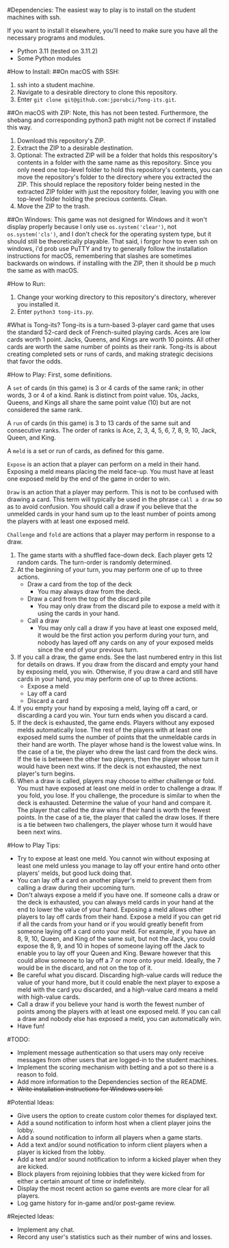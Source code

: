 #Dependencies:
The easiest way to play is to install on the student machines with ssh.

If you want to install it elsewhere, you'll need to make sure you have all the necessary programs and modules.

* Python 3.11 (tested on 3.11.2)
* Some Python modules


#How to Install:
##On macOS with SSH:
1. ssh into a student machine.
1. Navigate to a desirable directory to clone this repository.
1. Enter `git clone git@github.com:jporubci/Tong-its.git`.


##On macOS with ZIP:
Note, this has not been tested. Furthermore, the shebang and corresponding python3 path might not be correct if installed this way.

1. Download this repository's ZIP.
1. Extract the ZIP to a desirable destination.
1. Optional: The extracted ZIP will be a folder that holds this respository's contents in a folder with the same name as this repository. Since you only need one top-level folder to hold this repository's contents, you can move the repository's folder to the directory where you extracted the ZIP. This should replace the repository folder being nested in the extracted ZIP folder with just the repository folder, leaving you with one top-level folder holding the precious contents. Clean.
1. Move the ZIP to the trash.


##On Windows:
This game was not designed for Windows and it won't display properly because I only use `os.system('clear')`, not `os.system('cls')`, and I don't check for the operating system type, but it should still be theoretically playable. That said, i forgor how to even ssh on windows, i'd prob use PuTTY and try to generally follow the installation instructions for macOS, remembering that slashes are sometimes backwards on windows. if installing with the ZIP, then it should be p much the same as with macOS.


#How to Run:
1. Change your working directory to this repository's directory, wherever you installed it.
1. Enter `python3 tong-its.py`.


#What is Tong-its?
Tong-its is a turn-based 3-player card game that uses the standard 52-card deck of French-suited playing cards. Aces are low cards worth 1 point. Jacks, Queens, and Kings are worth 10 points. All other cards are worth the same number of points as their rank. Tong-its is about creating completed sets or runs of cards, and making strategic decisions that favor the odds.


#How to Play:
First, some definitions.

A `set` of cards (in this game) is 3 or 4 cards of the same rank; in other words, 3 or 4 of a kind. Rank is distinct from point value. 10s, Jacks, Queens, and Kings all share the same point value (10) but are not considered the same rank.

A `run` of cards (in this game) is 3 to 13 cards of the same suit and consecutive ranks. The order of ranks is Ace, 2, 3, 4, 5, 6, 7, 8, 9, 10, Jack, Queen, and King.

A `meld` is a set or run of cards, as defined for this game.

`Expose` is an action that a player can perform on a meld in their hand. Exposing a meld means placing the meld face-up. You must have at least one exposed meld by the end of the game in order to win.

`Draw` is an action that a player may perform. This is not to be confused with drawing a card. This term will typically be used in the phrase `call a draw` so as to avoid confusion. You should call a draw if you believe that the unmelded cards in your hand sum up to the least number of points among the players with at least one exposed meld.

`Challenge` and `fold` are actions that a player may perform in response to a draw.

1. The game starts with a shuffled face-down deck. Each player gets 12 random cards. The turn-order is randomly determined.
1. At the beginning of your turn, you may perform one of up to three actions.
   - Draw a card from the top of the deck
     - You may always draw from the deck.
   - Draw a card from the top of the discard pile
     - You may only draw from the discard pile to expose a meld with it using the cards in your hand.
   - Call a draw
     - You may only call a draw if you have at least one exposed meld, it would be the first action you perform during your turn, and nobody has layed off any cards on any of your exposed melds since the end of your previous turn.
1. If you call a draw, the game ends. See the last numbered entry in this list for details on draws. If you draw from the discard and empty your hand by exposing meld, you win. Otherwise, if you draw a card and still have cards in your hand, you may perform one of up to three actions.
   - Expose a meld
   - Lay off a card
   - Discard a card
1. If you empty your hand by exposing a meld, laying off a card, or discarding a card you win. Your turn ends when you discard a card.
1. If the deck is exhausted, the game ends. Players without any exposed melds automatically lose. The rest of the players with at least one exposed meld sums the number of points that the unmeldable cards in their hand are worth. The player whose hand is the lowest value wins. In the case of a tie, the player who drew the last card from the deck wins. If the tie is between the other two players, then the player whose turn it would have been next wins. If the deck is not exhausted, the next player's turn begins.
1. When a draw is called, players may choose to either challenge or fold. You must have exposed at least one meld in order to challenge a draw. If you fold, you lose. If you challenge, the procedure is similar to when the deck is exhausted. Determine the value of your hand and compare it. The player that called the draw wins if their hand is worth the fewest points. In the case of a tie, the player that called the draw loses. If there is a tie between two challengers, the player whose turn it would have been next wins.


#How to Play Tips:
* Try to expose at least one meld. You cannot win without exposing at least one meld unless you manage to lay off your entire hand onto other players' melds, but good luck doing that.
* You can lay off a card on another player's meld to prevent them from calling a draw during their upcoming turn.
* Don't always expose a meld if you have one. If someone calls a draw or the deck is exhausted, you can always meld cards in your hand at the end to lower the value of your hand. Exposing a meld allows other players to lay off cards from their hand. Expose a meld if you can get rid if all the cards from your hand or if you would greatly benefit from someone laying off a card onto your meld. For example, if you have an 8, 9, 10, Queen, and King of the same suit, but not the Jack, you could expose the 8, 9, and 10 in hopes of someone laying off the Jack to enable you to lay off your Queen and King. Beware however that this could allow someone to lay off a 7 or more onto your meld. Ideally, the 7 would be in the discard, and not on the top of it.
* Be careful what you discard. Discarding high-value cards will reduce the value of your hand more, but it could enable the next player to expose a meld with the card you discarded, and a high-value card means a meld with high-value cards.
* Call a draw if you believe your hand is worth the fewest number of points among the players with at least one exposed meld. If you can call a draw and nobody else has exposed a meld, you can automatically win.
* Have fun!


#TODO:

* Implement message authentication so that users may only receive messages from other users that are logged-in to the student machines.
* Implement the scoring mechanism with betting and a pot so there is a reason to fold.
* Add more information to the Dependencies section of the README.
* ~~Write installation instructions for Windows users lol.~~


#Potential Ideas:

* Give users the option to create custom color themes for displayed text.
* Add a sound notification to inform host when a client player joins the lobby.
* Add a sound notification to inform all players when a game starts.
* Add a text and/or sound notification to inform client players when a player is kicked from the lobby.
* Add a text and/or sound notification to inform a kicked player when they are kicked.
* Block players from rejoining lobbies that they were kicked from for either a certain amount of time or indefinitely.
* Display the most recent action so game events are more clear for all players.
* Log game history for in-game and/or post-game review.


#Rejected Ideas:

* Implement any chat.
* Record any user's statistics such as their number of wins and losses.
